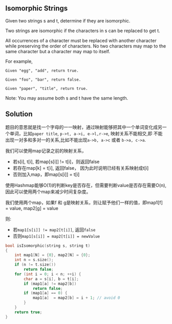 ## Isomorphic Strings 

Given two strings s and t, determine if they are isomorphic.

Two strings are isomorphic if the characters in s can be replaced to get t.

All occurrences of a character must be replaced with another character while preserving the order of characters. No two characters may map to the same character but a character may map to itself.

For example,
```
Given "egg", "add", return true.

Given "foo", "bar", return false.

Given "paper", "title", return true.
```

Note:
You may assume both s and t have the same length.

## Solution

题目的意思就是找一个字母的一一映射，通过映射能够把其中一个单词变化成另一个单词，比如`paper title`, `p->t, a->i, e->l,r->e`, 映射关系不能相交,即
不能出现一对多和多对一的关系,比如不能出现`a->b, a->c` 或者 `b->a, c->a`.

我们可以使用map记录之前的映射关系，

* 若s[i], t[i], 若map[s[i]] != t[i]，则返回false
* 若存在map[k] = t[i], 返回false， 因为此时说明已经有关系映射成t[i]
* 否则加入map，即map[s[i]] = t[i]

使用Hashmap能够O(1)的判断key是否存在，但需要判断value是否存在需要O(n),因此可以使用两个map来减少时间复杂度。

我们使用两个map，如果f 和 g是映射关系，则让赋予他们一样的值，即map1[f] = value, map2[g] = value

则:

* 若`map1[s[i]] != map2[t[i]]`, 返回`false`
* 否则`map1[s[i]] = map2[t[i]] = newValue`

```cpp
bool isIsomorphic(string s, string t)
{
    int map1[N] = {0}, map2[N] = {0};
    int n = s.size();
    if (n != t.size())
	    return false;
    for (int i = 0; i < n; ++i) {
	    char a = s[i], b = t[i];
	    if (map1[a] != map2[b])
		    return false;
	    if (map1[a] == 0) {
		    map1[a]  = map2[b] = i + 1; // avoid 0
	    }
    }
    return true;
}
```
